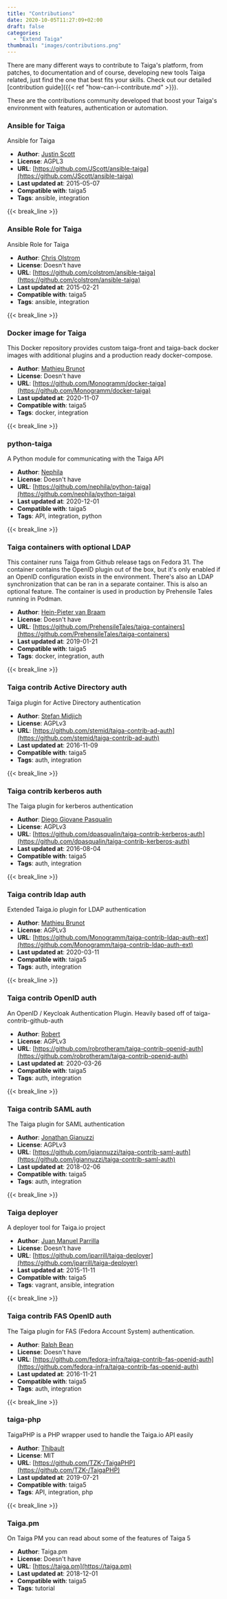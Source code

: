 ```yaml
---
title: "Contributions"
date: 2020-10-05T11:27:09+02:00
draft: false
categories:
  - "Extend Taiga"
thumbnail: "images/contributions.png"
---
```


There are many different ways to contribute to Taiga's platform, from patches, to documentation and of course, developing new tools Taiga related, just find the one that best fits your skills. Check out our detailed [contribution guide]({{< ref "how-can-i-contribute.md" >}}).

These are the contributions community developed that boost your Taiga's environment with features, authentication or automation.


### Ansible for Taiga

Ansible for Taiga

- **Author**: [Justin Scott](https://github.com/jscott)
- **License**: AGPL3
- **URL**: [https://github.com/JScott/ansible-taiga](https://github.com/JScott/ansible-taiga)
- **Last updated at**: 2015-05-07
- **Compatible with**: taiga5
- **Tags**: ansible, integration

{{< break_line >}}

### Ansible Role for Taiga

Ansible Role for Taiga

- **Author**: [Chris Olstrom](https://github.com/colstrom)
- **License**: Doesn't have
- **URL**: [https://github.com/colstrom/ansible-taiga](https://github.com/colstrom/ansible-taiga)
- **Last updated at**: 2015-02-21
- **Compatible with**: taiga5
- **Tags**: ansible, integration

{{< break_line >}}

### Docker image for Taiga

This Docker repository provides custom taiga-front and taiga-back docker images with additional plugins and a production ready docker-compose.

- **Author**: [Mathieu Brunot](https://github.com/madmath03)
- **License**: Doesn't have
- **URL**: [https://github.com/Monogramm/docker-taiga](https://github.com/Monogramm/docker-taiga)
- **Last updated at**: 2020-11-07
- **Compatible with**: taiga5
- **Tags**: docker, integration

{{< break_line >}}

### python-taiga

A Python module for communicating with the Taiga API

- **Author**: [Nephila](https://github.io/nephila)
- **License**: Doesn't have
- **URL**: [https://github.com/nephila/python-taiga](https://github.com/nephila/python-taiga)
- **Last updated at**: 2020-12-01
- **Compatible with**: taiga5
- **Tags**: API, integration, python

{{< break_line >}}

### Taiga containers with optional LDAP

This container runs Taiga from Github release tags on Fedora 31. The container contains the OpenID plugin out of the box, but it's only enabled if an OpenID configuration exists in the environment. There's also an LDAP synchronization that can be ran in a separate container. This is also an optional feature.  The container is used in production by Prehensile Tales running in Podman.

- **Author**: [Hein-Pieter van Braam](https://github.com/hpvb)
- **License**: Doesn't have
- **URL**: [https://github.com/PrehensileTales/taiga-containers](https://github.com/PrehensileTales/taiga-containers)
- **Last updated at**: 2019-01-21
- **Compatible with**: taiga5
- **Tags**: docker, integration, auth

{{< break_line >}}

### Taiga contrib Active Directory auth

Taiga plugin for Active Directory authentication

- **Author**: [Stefan Midjich](https://github.com/stemid)
- **License**: AGPLv3
- **URL**: [https://github.com/stemid/taiga-contrib-ad-auth](https://github.com/stemid/taiga-contrib-ad-auth)
- **Last updated at**: 2016-11-09
- **Compatible with**: taiga5
- **Tags**: auth, integration

{{< break_line >}}

### Taiga contrib kerberos auth

The Taiga plugin for kerberos authentication

- **Author**: [Diego Giovane Pasqualin](https://github.com/dpasqualin)
- **License**: AGPLv3
- **URL**: [https://github.com/dpasqualin/taiga-contrib-kerberos-auth](https://github.com/dpasqualin/taiga-contrib-kerberos-auth)
- **Last updated at**: 2016-08-04
- **Compatible with**: taiga5
- **Tags**: auth, integration

{{< break_line >}}

### Taiga contrib ldap auth

Extended Taiga.io plugin for LDAP authentication

- **Author**: [Mathieu Brunot](https://github.com/madmath03)
- **License**: AGPLv3
- **URL**: [https://github.com/Monogramm/taiga-contrib-ldap-auth-ext](https://github.com/Monogramm/taiga-contrib-ldap-auth-ext)
- **Last updated at**: 2020-03-11
- **Compatible with**: taiga5
- **Tags**: auth, integration

{{< break_line >}}

### Taiga contrib OpenID auth

An OpenID / Keycloak Authentication Plugin. Heavily based off of taiga-contrib-github-auth

- **Author**: [Robert](https://github.com/robrotheram)
- **License**: AGPLv3
- **URL**: [https://github.com/robrotheram/taiga-contrib-openid-auth](https://github.com/robrotheram/taiga-contrib-openid-auth)
- **Last updated at**: 2020-03-26
- **Compatible with**: taiga5
- **Tags**: auth, integration

{{< break_line >}}

### Taiga contrib SAML auth

The Taiga plugin for SAML authentication

- **Author**: [Jonathan Gianuzzi](https:github.com//jgianuzzi)
- **License**: AGPLv3
- **URL**: [https://github.com/jgiannuzzi/taiga-contrib-saml-auth](https://github.com/jgiannuzzi/taiga-contrib-saml-auth)
- **Last updated at**: 2018-02-06
- **Compatible with**: taiga5
- **Tags**: auth, integration

{{< break_line >}}

### Taiga deployer

A deployer tool for Taiga.io project

- **Author**: [Juan Manuel Parrilla](https://github.com/padajuan)
- **License**: Doesn't have
- **URL**: [https://github.com/jparrill/taiga-deployer](https://github.com/jparrill/taiga-deployer)
- **Last updated at**: 2015-11-11
- **Compatible with**: taiga5
- **Tags**: vagrant, ansible, integration

{{< break_line >}}

### Taiga contrib FAS OpenID auth

The Taiga plugin for FAS (Fedora Account System) authentication.

- **Author**: [Ralph Bean](https://github.com/ralphbean)
- **License**: Doesn't have
- **URL**: [https://github.com/fedora-infra/taiga-contrib-fas-openid-auth](https://github.com/fedora-infra/taiga-contrib-fas-openid-auth)
- **Last updated at**: 2016-11-21
- **Compatible with**: taiga5
- **Tags**: auth, integration

{{< break_line >}}

### taiga-php

TaigaPHP is a PHP wrapper used to handle the Taiga.io API easily

- **Author**: [Thibault](https://github.com/TZK-)
- **License**: MIT
- **URL**: [https://github.com/TZK-/TaigaPHP](https://github.com/TZK-/TaigaPHP)
- **Last updated at**: 2019-07-21
- **Compatible with**: taiga5
- **Tags**: API, integration, php

{{< break_line >}}

### Taiga.pm

On Taiga PM you can read about some of the features of Taiga 5

- **Author**: Taiga.pm
- **License**: Doesn't have
- **URL**: [https://taiga.pm](https://taiga.pm)
- **Last updated at**: 2018-12-01
- **Compatible with**: taiga5
- **Tags**: tutorial
